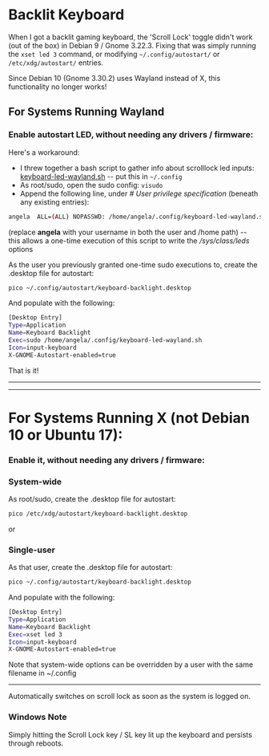# Backlit Keyboard
When I got a backlit gaming keyboard, the 'Scroll Lock' toggle didn't work (out of the box) in Debian 9 / Gnome 3.22.3.
Fixing that was simply running the `xset led 3` command, or modifying `~/.config/autostart/` or `/etc/xdg/autostart/` entries.

Since Debian 10 (Gnome 3.30.2) uses Wayland instead of X, this functionality no longer works!

## For Systems Running Wayland
### Enable autostart LED, without needing any drivers / firmware:
Here's a workaround:
- I threw together a bash script to gather info about scrolllock led inputs: [keyboard-led-wayland.sh](keyboard-led-wayland.sh) -- put this in `~/.config`
- As root/sudo, open the sudo config: `visudo`
- Append the following line, under *# User privilege specification* (beneath any existing entries):
```bash
angela  ALL=(ALL) NOPASSWD: /home/angela/.config/keyboard-led-wayland.sh
```
(replace **angela** with your username in both the user and /home path) -- this allows a one-time execution of this script to write the */sys/class/leds* options

As the user you previously granted one-time sudo executions to, create the .desktop file for autostart:
```bash
pico ~/.config/autostart/keyboard-backlight.desktop
```

And populate with the following:
```bash
[Desktop Entry]
Type=Application
Name=Keyboard Backlight
Exec=sudo /home/angela/.config/keyboard-led-wayland.sh
Icon=input-keyboard
X-GNOME-Autostart-enabled=true
```
That is it!


***
***
# For Systems Running X (not Debian 10 or Ubuntu 17):

### Enable it, without needing any drivers / firmware:

### System-wide
As root/sudo, create the .desktop file for autostart:
```bash
pico /etc/xdg/autostart/keyboard-backlight.desktop
```
or
### Single-user
As that user, create the .desktop file for autostart:
```bash
pico ~/.config/autostart/keyboard-backlight.desktop
```

And populate with the following:
```bash
[Desktop Entry]
Type=Application
Name=Keyboard Backlight
Exec=xset led 3
Icon=input-keyboard
X-GNOME-Autostart-enabled=true
```

Note that system-wide options can be overridden by a user with the same filename in ~/.config

***
Automatically switches on scroll lock as soon as the system is logged on.

### Windows Note
Simply hitting the Scroll Lock key / SL key lit up the keyboard and persists through reboots.
